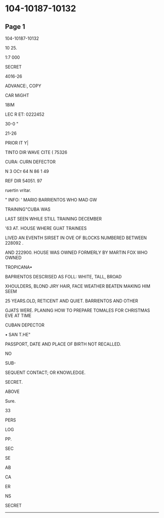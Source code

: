 # 104-10187-10132

## Page 1

104-10187-10132

10 25.

1:7 000

SECRET

4016-26

ADVANCE:, COPY

CAR MiGHT

18IM

LEC R ET: 0222452

30-0 "

21-26

PRIOR IT Y|

TINTO DIR WAVE CITE ( 75326

CURA: CURN DEFECTOR

N 3 OCт 64 N 86 1 49

REF DIR 54051. 97

ruertin vritar.

" INFO: ' MARIO BARRIENTOS WHO MAD GW

TRAINING"CUBA WAS

LAST SEEN WHILE STILL TRAINING DECEMBER

'63 AT. HOUSE WHERE GUAT TRAINEES

LIVED AN EVENTH SIRSET IN OVE OF BLOCKS NUMBERED BETWEEN 228092 .

AND 222900. HOUSE WAS OWNED FORMERLY BY MARTIN FOX WHO OWNED

TROPICANA•

BAPRIENTOS DESCRISED AS FOLL: WHITE, TALL, BROAD

XHOULDERS, BLOND JIRY HAIR, FACE WEATHER BEATEN MAKING HIM SEEM

25 YEARS.OLD, RETICENT AND QUIET. BARRIENTOS AND OTHER

GJATS WERE. PLANING HOW TO PREPARE TOMALES FOR CHRISTMAS EVE AT TIME

CUBAN DEPECTOR

• SAN T.HE"

PASSPORT, DATE AND PLACE OF BIRTH NOT RECALLED.

NO

SUB-

SEQUENT CONTACT; OR KNOWLEDGE.

SECRET.

ABOVE

Sure.

33

PERS

LOG

PP.

SEC

SE

AB

CA

ER

NS

SECRET

---

